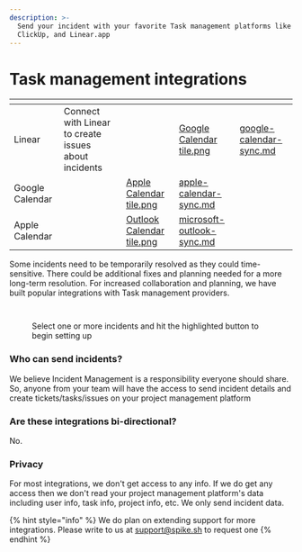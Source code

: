 ```yaml
---
description: >-
  Send your incident with your favorite Task management platforms like JIRA,
  ClickUp, and Linear.app
---
```


# Task management integrations

<table data-view="cards"><thead><tr><th></th><th></th><th></th><th data-hidden data-card-cover data-type="files"></th><th data-hidden data-card-target data-type="content-ref"></th></tr></thead><tbody><tr><td>Linear</td><td>Connect with Linear to create issues about incidents</td><td></td><td><a href="../../.gitbook/assets/oncall/calendar-sync/Google Calendar tile.png">Google Calendar tile.png</a></td><td><a href="google-calendar-sync.md">google-calendar-sync.md</a></td></tr><tr><td>Google Calendar</td><td></td><td><a href="../../.gitbook/assets/oncall/calendar-sync/Apple Calendar tile.png">Apple Calendar tile.png</a></td><td><a href="apple-calendar-sync.md">apple-calendar-sync.md</a></td></tr><tr><td>Apple Calendar</td><td></td><td><a href="../../.gitbook/assets/oncall/calendar-sync/Outlook Calendar tile.png">Outlook Calendar tile.png</a></td><td><a href="microsoft-outlook-sync.md">microsoft-outlook-sync.md</a></td></tr></tbody></table>

Some incidents need to be temporarily resolved as they could time-sensitive. There could be additional fixes and planning needed for a more long-term resolution. For increased collaboration and planning, we have built popular integrations with Task management providers.

<figure><img src="../../.gitbook/assets/ticketing-2.png" alt=""><figcaption></figcaption></figure>



<figure><img src="../../.gitbook/assets/ticketing-1.png" alt=""><figcaption><p>Select one or more incidents and hit the highlighted button to begin setting up</p></figcaption></figure>

### Who can send incidents?

We believe Incident Management is a responsibility everyone should share. So, anyone from your team will have the access to send incident details and create tickets/tasks/issues on your project management platform

### Are these integrations bi-directional?

No.

### Privacy

For most integrations, we don't get access to any info. If we do get any access then we don't read your project management platform's data including user info, task info, project info, etc. We only send incident data.

{% hint style="info" %}
We do plan on extending support for more integrations. Please write to us at [support@spike.sh](mailto:support@spike.sh) to request one
{% endhint %}

